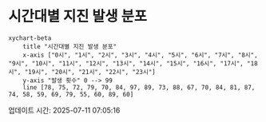 # 시간대별 지진 발생 분포

```mermaid
xychart-beta
    title "시간대별 지진 발생 분포"
    x-axis ["0시", "1시", "2시", "3시", "4시", "5시", "6시", "7시", "8시", "9시", "10시", "11시", "12시", "13시", "14시", "15시", "16시", "17시", "18시", "19시", "20시", "21시", "22시", "23시"]
    y-axis "발생 횟수" 0 --> 99
    line [78, 75, 72, 79, 70, 84, 97, 89, 73, 88, 67, 70, 84, 81, 87, 74, 58, 59, 69, 79, 55, 60, 89, 60]
```

업데이트 시간: 2025-07-11 07:05:16
